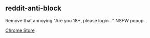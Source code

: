 ## reddit-anti-block
Remove that annoying "Are you 18+, please login..." NSFW popup.



[Chrome Store](https://chromewebstore.google.com/detail/reddit-anti-block/eiblnplplbheidgefoioelcmhponialn)
